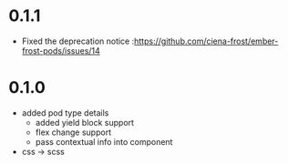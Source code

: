 # 0.1.1

* Fixed the deprecation notice :https://github.com/ciena-frost/ember-frost-pods/issues/14

# 0.1.0

- added pod type details
  - added yield block support
  - flex change support
  - pass contextual info into component
- css -> scss


